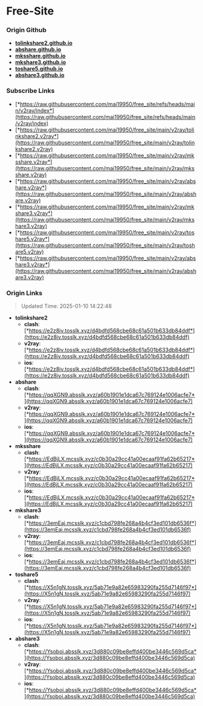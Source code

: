 # Free-Site

### Origin Github

- [**tolinkshare2.github.io**](https://github.com/tolinkshare2/tolinkshare2.github.io)
- [**abshare.github.io**](https://github.com/abshare/abshare.github.io)
- [**mksshare.github.io**](https://github.com/mksshare/mksshare.github.io)
- [**mkshare3.github.io**](https://github.com/mkshare3/mkshare3.github.io)
- [**toshare5.github.io**](https://github.com/toshare5/toshare5.github.io)
- [**abshare3.github.io**](https://github.com/abshare3/abshare3.github.io)

### Subscribe Links

- [*https://raw.githubusercontent.com/mai19950/free_site/refs/heads/main/v2ray/index*](https://raw.githubusercontent.com/mai19950/free_site/refs/heads/main/v2ray/index)
- [*https://raw.githubusercontent.com/mai19950/free_site/main/v2ray/tolinkshare2.v2ray*](https://raw.githubusercontent.com/mai19950/free_site/main/v2ray/tolinkshare2.v2ray)
- [*https://raw.githubusercontent.com/mai19950/free_site/main/v2ray/mksshare.v2ray*](https://raw.githubusercontent.com/mai19950/free_site/main/v2ray/mksshare.v2ray)
- [*https://raw.githubusercontent.com/mai19950/free_site/main/v2ray/abshare.v2ray*](https://raw.githubusercontent.com/mai19950/free_site/main/v2ray/abshare.v2ray)
- [*https://raw.githubusercontent.com/mai19950/free_site/main/v2ray/mkshare3.v2ray*](https://raw.githubusercontent.com/mai19950/free_site/main/v2ray/mkshare3.v2ray)
- [*https://raw.githubusercontent.com/mai19950/free_site/main/v2ray/toshare5.v2ray*](https://raw.githubusercontent.com/mai19950/free_site/main/v2ray/toshare5.v2ray)
- [*https://raw.githubusercontent.com/mai19950/free_site/main/v2ray/abshare3.v2ray*](https://raw.githubusercontent.com/mai19950/free_site/main/v2ray/abshare3.v2ray)

### Origin Links

> Updated Time: 2025-01-10 14:22:48

- **tolinkshare2**
  - **clash**: [*https://e2z8iv.tosslk.xyz/d4bdfd568cbe68c61a501b633db84ddf*](https://e2z8iv.tosslk.xyz/d4bdfd568cbe68c61a501b633db84ddf)
  - **v2ray**: [*https://e2z8iv.tosslk.xyz/d4bdfd568cbe68c61a501b633db84ddf*](https://e2z8iv.tosslk.xyz/d4bdfd568cbe68c61a501b633db84ddf)
  - **ios**: [*https://e2z8iv.tosslk.xyz/d4bdfd568cbe68c61a501b633db84ddf*](https://e2z8iv.tosslk.xyz/d4bdfd568cbe68c61a501b633db84ddf)
- **abshare**
  - **clash**: [*https://qqXGN9.absslk.xyz/a60b1901e1dca67c769124e1006acfe7*](https://qqXGN9.absslk.xyz/a60b1901e1dca67c769124e1006acfe7)
  - **v2ray**: [*https://qqXGN9.absslk.xyz/a60b1901e1dca67c769124e1006acfe7*](https://qqXGN9.absslk.xyz/a60b1901e1dca67c769124e1006acfe7)
  - **ios**: [*https://qqXGN9.absslk.xyz/a60b1901e1dca67c769124e1006acfe7*](https://qqXGN9.absslk.xyz/a60b1901e1dca67c769124e1006acfe7)
- **mksshare**
  - **clash**: [*https://EdBjLX.mcsslk.xyz/c0b30a29cc41a00ecaaf91fa62b65217*](https://EdBjLX.mcsslk.xyz/c0b30a29cc41a00ecaaf91fa62b65217)
  - **v2ray**: [*https://EdBjLX.mcsslk.xyz/c0b30a29cc41a00ecaaf91fa62b65217*](https://EdBjLX.mcsslk.xyz/c0b30a29cc41a00ecaaf91fa62b65217)
  - **ios**: [*https://EdBjLX.mcsslk.xyz/c0b30a29cc41a00ecaaf91fa62b65217*](https://EdBjLX.mcsslk.xyz/c0b30a29cc41a00ecaaf91fa62b65217)
- **mkshare3**
  - **clash**: [*https://3emEaj.mcsslk.xyz/c1cbd798fe268a4b4cf3ed101db6536f*](https://3emEaj.mcsslk.xyz/c1cbd798fe268a4b4cf3ed101db6536f)
  - **v2ray**: [*https://3emEaj.mcsslk.xyz/c1cbd798fe268a4b4cf3ed101db6536f*](https://3emEaj.mcsslk.xyz/c1cbd798fe268a4b4cf3ed101db6536f)
  - **ios**: [*https://3emEaj.mcsslk.xyz/c1cbd798fe268a4b4cf3ed101db6536f*](https://3emEaj.mcsslk.xyz/c1cbd798fe268a4b4cf3ed101db6536f)
- **toshare5**
  - **clash**: [*https://X5n1gN.tosslk.xyz/5ab71e9a82e65983290fa255d7146f97*](https://X5n1gN.tosslk.xyz/5ab71e9a82e65983290fa255d7146f97)
  - **v2ray**: [*https://X5n1gN.tosslk.xyz/5ab71e9a82e65983290fa255d7146f97*](https://X5n1gN.tosslk.xyz/5ab71e9a82e65983290fa255d7146f97)
  - **ios**: [*https://X5n1gN.tosslk.xyz/5ab71e9a82e65983290fa255d7146f97*](https://X5n1gN.tosslk.xyz/5ab71e9a82e65983290fa255d7146f97)
- **abshare3**
  - **clash**: [*https://Ysoboi.absslk.xyz/3d880c09be8effd400be3446c569d5ca*](https://Ysoboi.absslk.xyz/3d880c09be8effd400be3446c569d5ca)
  - **v2ray**: [*https://Ysoboi.absslk.xyz/3d880c09be8effd400be3446c569d5ca*](https://Ysoboi.absslk.xyz/3d880c09be8effd400be3446c569d5ca)
  - **ios**: [*https://Ysoboi.absslk.xyz/3d880c09be8effd400be3446c569d5ca*](https://Ysoboi.absslk.xyz/3d880c09be8effd400be3446c569d5ca)
